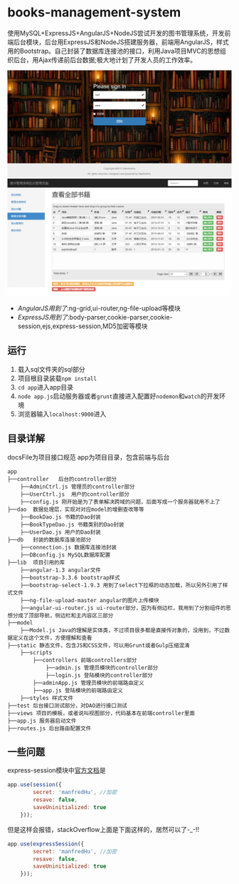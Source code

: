 # books-management-system
使用MySQL+ExpressJS+AngularJS+NodeJS尝试开发的图书管理系统，开发前端后台模块，后台用ExpressJS和NodeJS搭建服务器，前端用AngularJS，样式用的Bootstrap。自己封装了数据库连接池的接口，利用Java项目MVC的思想组织后台，用Ajax传递前后台数据;极大地计划了开发人员的工作效率。

![登陆界面截图](picture/login.png)
![后台管理界面截图](picture/admin.png)

- *AngularJS用到了*:ng-grid,ui-router,ng-file-upload等模块
- *ExpressJS用到了*:body-parser,cookie-parser,cookie-session,ejs,express-session,MD5加密等模块


## 运行

1. 载入sql文件夹的sql部分
2. 项目根目录装载`npm install`
3. `cd app`进入app目录
4. `node app.js`启动服务器或者`grunt`直接进入配置好`nodemon`和`watch`的开发环境
5. 浏览器输入`localhost:9000`进入


## 目录详解
docsFile为项目接口规范
app为项目目录，包含前端与后台

```
app
├──controller	后台的controller部分
	├──AdminCtrl.js 管理员的controller部分
	├──UserCtrl.js	用户的controller部分
	├──config.js 刚开始是为了表单解决跨域的问题，后面写成一个服务器就用不上了
├──dao	数据处理层，实现对对应model的增删查改等等
	├──BookDao.js 书籍的Dao封装
	├──BookTypeDao.js 书籍类别的Dao封装
	├──UserDao.js 用户的Dao封装
├──db	封装的数据库连接池部分
	├──connection.js 数据库连接池封装
	├──DBconfig.js MySQL数据库配置
├──lib	项目引用的库
	├──angular-1.3 angular文件
	├──bootstrap-3.3.6 bootstrap样式
	├──bootstrap-select-1.9.3 用到了select下拉框的动态加载，所以另外引用了样式文件
	├──ng-file-upload-master angular的图片上传模块
	├──angular-ui-router.js ui-router部分，因为有侧边栏，我用到了分割组件的思想分成了顶部导航，侧边栏和主内容区三部分
├──model
	├──Model.js	Java的理解是实体类，不过项目很多都是直接传对象的，没用到，不过数据定义在这个文件，方便理解和查看
├──static 静态文件，包含JS和CSS文件，可以用Grunt或者Gulp压缩混淆
	├──scripts
		├──controllers 前端controllers部分
			├──admin.js 管理员模块的controller部分
			├──login.js 登陆模块的controller部分
		├──adminApp.js 管理员模块的前端路由定义
		├──app.js 登陆模块的前端路由定义
	├──styles 样式文件
├──test 后台接口测试部分，对DAO进行接口测试
├──views 项目的模板，或者说叫视图部分，代码基本在前端controller里面
├──app.js 服务器启动文件
├──routes.js 后台路由配置文件
```

## 一些问题
express-session模块中[官方文档](https://github.com/expressjs/session?_ga=1.2960176.1066105876.1451139756)是

```javascript
app.use(session({
        secret: 'manfredHu', //加密
        resave: false,
        saveUninitialized: true
    }));
```

但是这样会报错，stackOverflow上面是下面这样的，居然可以了-_-!!


```javascript
app.use(expressSession({
        secret: 'manfredHu', //加密
        resave: false,
        saveUninitialized: true
    }));
```
